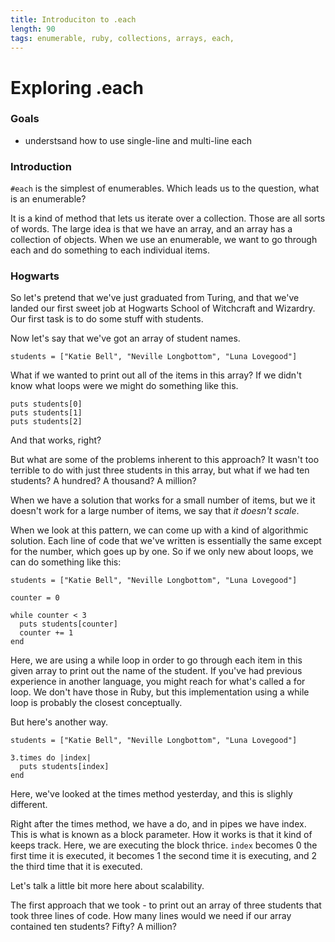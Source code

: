 ```yaml
--- 
title: Introduciton to .each
length: 90
tags: enumerable, ruby, collections, arrays, each,
---
```


# Exploring .each

### Goals

* understsand how to use single-line and multi-line each

### Introduction 

`#each` is the simplest of enumerables. Which leads us to the question, what is 
an enumerable?

It is a kind of method that lets us iterate over a collection. Those are all 
sorts of words. The large idea is that we have an array, and an array has a
collection of objects. When we use an enumerable, we want to go through each
and do something to each individual items. 

### Hogwarts 

So let's pretend that we've just graduated from Turing, and that we've landed
our first sweet job at Hogwarts School of Witchcraft and Wizardry. Our first 
task is to do some stuff with students. 

Now let's say that we've got an array of student names.

```
students = ["Katie Bell", "Neville Longbottom", "Luna Lovegood"]
```

What if we wanted to print out all of the items in this array? If we didn't
know what loops were we might do something like this.

```
puts students[0]
puts students[1]
puts students[2]
```

And that works, right?

But what are some of the problems inherent to this approach? It wasn't too 
terrible to do with just three students in this array, but what if we had ten 
students? A hundred? A thousand? A million?

When we have a solution that works for a small number of items, but we 
it doesn't work for a large number of items, we say that _it doesn't scale_.

When we look at this pattern, we can come up with a kind of algorithmic 
solution. Each line of code that we've written is essentially the same except 
for the number, which goes up by one. So if we only new about loops, we can do 
something like this:

```
students = ["Katie Bell", "Neville Longbottom", "Luna Lovegood"]

counter = 0

while counter < 3 
  puts students[counter]
  counter += 1
end
```

Here, we are using a while loop in order to go through each item in this given
array to print out the name of the student. If you've had previous experience
in another language, you might reach for what's called a for loop. We don't have
those in Ruby, but this implementation using a while loop is probably the 
closest conceptually.

But here's another way.

```
students = ["Katie Bell", "Neville Longbottom", "Luna Lovegood"]

3.times do |index|
  puts students[index]
end
```

Here, we've looked at the times method yesterday, and this is slighly different. 

Right after the times method, we have a do, and in pipes we have index. This is 
what is known as a block parameter. How it works is that it kind of keeps track.
Here, we are executing the block thrice. `index` becomes 0 the first time it is 
executed, it becomes 1 the second time it is executing, and 2 the third time 
that it is executed. 

Let's talk a little bit more here about scalability.

The first approach that we took - to print out an array of three students
that took three lines of code. How many lines would we need if our array 
contained ten students? Fifty? A million?